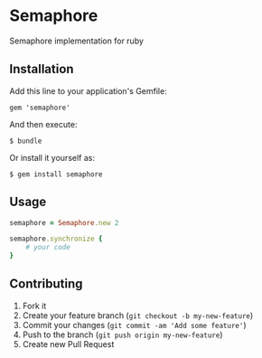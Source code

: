 # Semaphore

Semaphore implementation for ruby

## Installation

Add this line to your application's Gemfile:

    gem 'semaphore'

And then execute:

    $ bundle

Or install it yourself as:

    $ gem install semaphore

## Usage

```ruby
semaphore = Semaphore.new 2

semaphore.synchronize {
    # your code
}
```

## Contributing

1. Fork it
2. Create your feature branch (`git checkout -b my-new-feature`)
3. Commit your changes (`git commit -am 'Add some feature'`)
4. Push to the branch (`git push origin my-new-feature`)
5. Create new Pull Request

